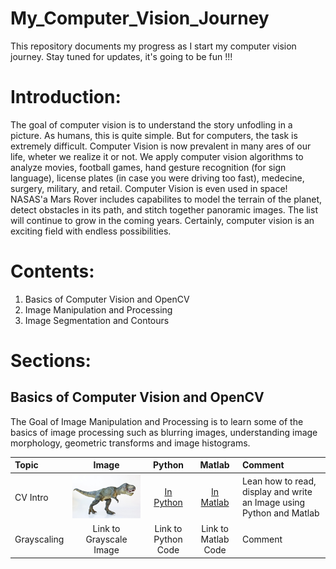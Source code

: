# My_Computer_Vision_Journey
This repository documents my progress as I start my computer vision journey. Stay tuned for updates, it's going to be fun !!!

# Introduction: 
The goal of computer vision is to understand the story unfodling in a picture. As humans, this is quite simple. But for computers, the task is extremely difficult. Computer Vision is now prevalent in many ares of our life, wheter we realize it or not. We apply computer vision algorithms to analyze movies, football games, hand gesture recognition (for sign language), license plates (in case you were driving too fast), medecine, surgery, military, and retail. Computer Vision is even used in space! NASAS'a Mars Rover includes capabilites to model the terrain of the planet, detect obstacles in its path, and stitch together panoramic images. The list will continue to grow in the coming years. Certainly, computer vision is an exciting field with endless possibilities.

# Contents:
1. Basics of Computer Vision and OpenCV
2. Image Manipulation and Processing
3. Image Segmentation and Contours  

# Sections: 
## Basics of Computer Vision and OpenCV 
The Goal of Image Manipulation and Processing is to learn some of the basics of image processing such as blurring images, understanding image morphology, geometric transforms and image histograms.

| Topic    |  Image  |  Python                     |  Matlab                     | Comment                                                              |
|:---      |  :---:  |  :---:                      |  :---:                      | :---                                                                 |
| CV Intro |![](Images/trex.png)|[In Python](https://github.com/ZELUS93/Computer_Vision_Journey/blob/main/ComputerVision_Basics/1-Reading%2CDisplaying%20and%20Writing%20images/Reading-Displaying-and-Writing-Images-Python.ipynb)|[In  Matlab](https://github.com/ZELUS93/Computer_Vision_Journey/blob/main/ComputerVision_Basics/1-Reading%2CDisplaying%20and%20Writing%20images/Reading_Displaying_and_Writing_Images_Matlab.m)|Lean how to read, display and write an Image using Python and Matlab |  
| Grayscaling | Link to Grayscale Image | Link to Python Code | Link to Matlab Code | Comment |
                 
